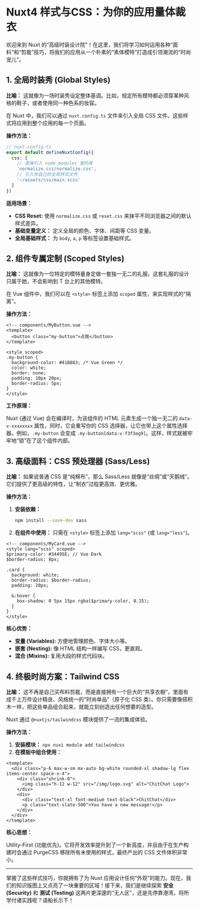 # Nuxt4 样式与CSS：为你的应用量体裁衣

欢迎来到 Nuxt 的“高级时装设计院”！在这里，我们将学习如何运用各种“面料”和“剪裁”技巧，将我们的应用从一个朴素的“素体模特”打造成引领潮流的“时尚宠儿”。

## 1. 全局时装秀 (Global Styles)

**比喻：** 这就像为一场时装秀设定整体基调。比如，规定所有模特都必须穿某种风格的鞋子，或者使用同一种色系的妆容。

在 Nuxt 中，我们可以通过 `nuxt.config.ts` 文件来引入全局 CSS 文件。这些样式将应用到整个应用的每一个页面。

**操作方法：**

```typescript
// nuxt.config.ts
export default defineNuxtConfig({
  css: [
    // 直接引入 node_modules 里的库
    'normalize.css/normalize.css',
    // 引入你自己的全局样式文件
    '~/assets/css/main.scss'
  ]
})
```

**适用场景：**

*   **CSS Reset:** 使用 `normalize.css` 或 `reset.css` 来抹平不同浏览器之间的默认样式差异。
*   **基础变量定义：** 定义全局的颜色、字体、间距等 CSS 变量。
*   **全局基础样式：** 为 `body`, `a`, `p` 等标签设置基础样式。

## 2. 组件专属定制 (Scoped Styles)

**比喻：** 这就像为一位特定的模特量身定做一套独一无二的礼服。这套礼服的设计只属于她，不会影响到 T 台上的其他模特。

在 Vue 组件中，我们可以在 `<style>` 标签上添加 `scoped` 属性，来实现样式的“隔离”。

**操作方法：**

```vue
<!-- components/MyButton.vue -->
<template>
  <button class="my-button">点我</button>
</template>

<style scoped>
.my-button {
  background-color: #41B883; /* Vue Green */
  color: white;
  border: none;
  padding: 10px 20px;
  border-radius: 5px;
}
</style>
```

**工作原理：**

Nuxt (通过 Vue) 会在编译时，为该组件的 HTML 元素生成一个独一无二的 `data-v-xxxxxxxx` 属性，同时，它会重写你的 CSS 选择器，让它也带上这个属性选择器。例如，`.my-button` 会变成 `.my-button[data-v-f3f3eg9]`。这样，样式就被牢牢地“锁”在了这个组件内部。

## 3. 高级面料：CSS 预处理器 (Sass/Less)

**比喻：** 如果说普通 CSS 是“纯棉布”，那么 Sass/Less 就像是“丝绸”或“天鹅绒”。它们提供了更高级的特性，让“制衣”过程更高效、更优雅。

**操作方法：**

1.  **安装依赖：**
    ```bash
    npm install --save-dev sass
    ```
2.  **在组件中使用：** 只需在 `<style>` 标签上添加 `lang="scss"` (或 `lang="less"`)。

```vue
<!-- components/MyCard.vue -->
<style lang="scss" scoped>
$primary-color: #34495E; // Vue Dark
$border-radius: 8px;

.card {
  background: white;
  border-radius: $border-radius;
  padding: 20px;
  
  &:hover {
    box-shadow: 0 5px 15px rgba($primary-color, 0.15);
  }
}
</style>
```

**核心优势：**

*   **变量 (Variables):** 方便地管理颜色、字体大小等。
*   **嵌套 (Nesting):** 像 HTML 结构一样编写 CSS，更直观。
*   **混合 (Mixins):** 复用大段的样式代码块。

## 4. 终极时尚方案：Tailwind CSS

**比喻：** 这不再是自己买布料剪裁，而是直接拥有一个巨大的“共享衣橱”，里面有成千上万件设计精良、风格统一的“时尚单品”（原子化 CSS 类）。你只需要像搭积木一样，把这些单品组合起来，就能立刻创造出任何想要的造型。

Nuxt 通过 `@nuxtjs/tailwindcss` 模块提供了一流的集成体验。

**操作方法：**

1.  **安装模块：** `npx nuxi module add tailwindcss`
2.  **在模板中组合使用：**

```vue
<template>
  <div class="p-6 max-w-sm mx-auto bg-white rounded-xl shadow-lg flex items-center space-x-4">
    <div class="shrink-0">
      <img class="h-12 w-12" src="/img/logo.svg" alt="ChitChat Logo">
    </div>
    <div>
      <div class="text-xl font-medium text-black">ChitChat</div>
      <p class="text-slate-500">You have a new message!</p>
    </div>
  </div>
</template>
```

**核心思想：**

Utility-First (功能优先)。它将开发效率提升到了一个新高度，并且由于在生产构建时会通过 PurgeCSS 移除所有未使用的样式，最终产出的 CSS 文件体积非常小。

---

掌握了这些样式技巧，你就拥有了为 Nuxt 应用设计任何“外观”的能力。现在，我们的知识版图上又点亮了一块重要的区域！接下来，我们是继续探索 **安全 (Security)** 和 **测试 (Testing)** 这两片更深邃的“无人区”，还是先停靠港湾，将所学付诸实践呢？请船长示下！